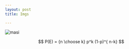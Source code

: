 ```yaml
---
layout: post
title: Imgs

---
```


![masi]({{site.baseurl}}/images/masi.jpg)

$$
P(E)   = {n \choose k} p^k (1-p)^{ n-k}
$$


